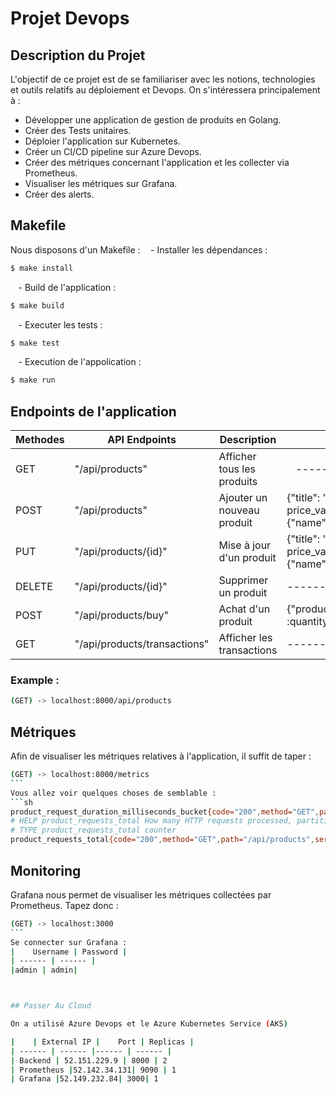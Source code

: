 # Projet Devops
## Description du Projet 
L'objectif de ce projet est de se familiariser avec les notions, technologies et outils relatifs au déploiement et Devops. On s'intéressera principalement à : 

- Développer une application de gestion de produits en Golang.
- Créer des Tests unitaires. 
- Déploier l'application sur Kubernetes. 
- Créer un CI/CD pipeline sur Azure Devops. 
- Créer des métriques concernant l'application et les collecter via Prometheus. 
- Visualiser les métriques sur Grafana. 
- Créer des alerts.

## Makefile
Nous disposons d'un Makefile : 
    - Installer les dépendances : 
```sh
$ make install
```
    - Build de l'application : 
```sh
$ make build
```
    - Executer les tests : 
```sh
$ make test
```
    - Execution de l'appolication : 
```sh
$ make run
```
## Endpoints de l'application


| Methodes | API Endpoints | Description | Payload |
| ------ | ------ |------ | ------ |
| GET | "/api/products"| Afficher tous les produits |    -------
| POST | "/api/products"| Ajouter un nouveau produit |{"title": "title_value","price": price_value,"initial_quantity":qt_value,"category": {"name": name_value}}
| PUT | "/api/products/{id}"| Mise à jour d'un produit | {"title": "title_value","price": price_value,"initial_quantity":qt_value,"category": {"name": name_value}}
| DELETE |"/api/products/{id}" | Supprimer un produit | ------
| POST | "/api/products/buy" | Achat d'un produit |{"product_id":"id_value","quantity" :quantity_value}
| GET | "/api/products/transactions" | Afficher les transactions | ------

### Example : 
```sh
(GET) -> localhost:8000/api/products
```
## Métriques 
Afin de visualiser les métriques relatives à l'application, il suffit de taper : 
```sh
(GET) -> localhost:8000/metrics 
```    
Vous allez voir quelques choses de semblable : 
```sh
product_request_duration_milliseconds_bucket{code="200",method="GET",path="/api/products/transactions",service="Product Service",le="5000"} 2
# HELP product_requests_total How many HTTP requests processed, partitioned by status code, method and HTTP path.
# TYPE product_requests_total counter
product_requests_total{code="200",method="GET",path="/api/products",service="Product Service"} 12
``` 
## Monitoring 
Grafana nous permet de visualiser les métriques collectées par Prometheus. Tapez donc : 
```sh
(GET) -> localhost:3000
```    
Se connecter sur Grafana : 
|    Username | Password |
| ------ | ------ |
|admin | admin|



## Passer Au Cloud 

On a utilisé Azure Devops et le Azure Kubernetes Service (AKS)

|    | External IP |    Port | Replicas |
| ------ | ------ |------ | ------ |
| Backend | 52.151.229.9 | 8000 | 2
| Prometheus |52.142.34.131| 9090 | 1
| Grafana |52.149.232.84| 3000| 1
